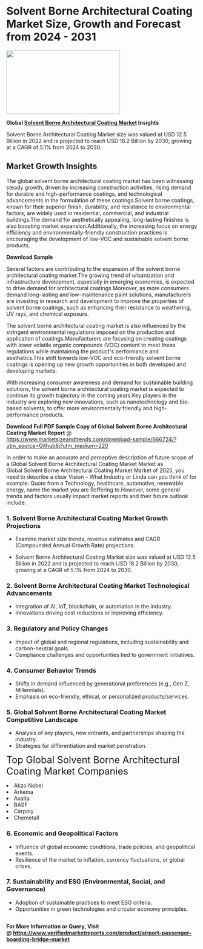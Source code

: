 <H1>Solvent Borne Architectural Coating Market Size, Growth and Forecast from 2024 - 2031</H1><img class="aligncenter size-medium wp-image-584254" src="https://thirdeyenews.in/wp-content/uploads/2024/09/Global-Market-Research-300x168.jpeg" alt="" width="300" height="168" /><p><strong>Global&nbsp;<a href="https://www.marketsizeandtrends.com/download-sample/666724/?utm_source=Github8j?utm_medium=220">Solvent Borne Architectural Coating Market</a> Insights</strong></p><p>Solvent Borne Architectural Coating Market size was valued at USD 12.5 Billion in 2022 and is projected to reach USD 18.2 Billion by 2030, growing at a CAGR of 5.1% from 2024 to 2030.</p><p><h2>Market Growth Insights</h2> <p>The global solvent borne architectural coating market has been witnessing steady growth, driven by increasing construction activities, rising demand for durable and high-performance coatings, and technological advancements in the formulation of these coatings.Solvent borne coatings, known for their superior finish, durability, and resistance to environmental factors, are widely used in residential, commercial, and industrial buildings.The demand for aesthetically appealing, long-lasting finishes is also boosting market expansion.Additionally, the increasing focus on energy efficiency and environmentally-friendly construction practices is encouraging the development of low-VOC and sustainable solvent borne products.</p> <p><strong>Download Sample</strong></p> <p>Several factors are contributing to the expansion of the solvent borne architectural coating market.The growing trend of urbanization and infrastructure development, especially in emerging economies, is expected to drive demand for architectural coatings.Moreover, as more consumers demand long-lasting and low-maintenance paint solutions, manufacturers are investing in research and development to improve the properties of solvent borne coatings, such as enhancing their resistance to weathering, UV rays, and chemical exposure.</p> <p>The solvent borne architectural coating market is also influenced by the stringent environmental regulations imposed on the production and application of coatings.Manufacturers are focusing on creating coatings with lower volatile organic compounds (VOC) content to meet these regulations while maintaining the product's performance and aesthetics.This shift towards low-VOC and eco-friendly solvent borne coatings is opening up new growth opportunities in both developed and developing markets.</p> <p>With increasing consumer awareness and demand for sustainable building solutions, the solvent borne architectural coating market is expected to continue its growth trajectory in the coming years.Key players in the industry are exploring new innovations, such as nanotechnology and bio-based solvents, to offer more environmentally friendly and high-performance products.</p> <p><span class=""><strong>Download Full PDF Sample Copy of Global Solvent Borne Architectural Coating Market Report</strong> @ <a href="https://www.marketsizeandtrends.com/download-sample/666724/?utm_source=Github8j?utm_medium=220" target="_blank">https://www.marketsizeandtrends.com/download-sample/666724/?utm_source=Github8j?utm_medium=220</a></span></p><p>In order to make an accurate and perceptive description of future scope of a Global&nbsp;Solvent Borne Architectural Coating Market Market as Global&nbsp;Solvent Borne Architectural Coating Market Market of 2025, you need to describe a clear Vision &ndash; What Industry or Linda can you think of for example: Quote from a Technology, healthcare, automotive, renewable energy, name the market you are Reffering to.However, some general trends and factors usually impact market reports and their future outlook include:</p><h3>1.&nbsp;<strong>Solvent Borne Architectural Coating Market Growth Projections</strong></h3><ul><li>Examine market size trends, revenue estimates and CAGR (Compounded Annual Growth Rate) projections.</li><li><p>Solvent Borne Architectural Coating Market size was valued at USD 12.5 Billion in 2022 and is projected to reach USD 18.2 Billion by 2030, growing at a CAGR of 5.1% from 2024 to 2030.</p></li></ul><h3>2.&nbsp;<strong>Solvent Borne Architectural Coating Market Technological Advancements</strong></h3><ul><li>Integration of AI, IoT, blockchain, or automation in the industry.</li><li>Innovations driving cost reductions or improving efficiency.</li></ul><h3>3.&nbsp;<strong>Regulatory and Policy Changes</strong></h3><ul><li>Impact of global and regional regulations, including sustainability and carbon-neutral goals.</li><li>Compliance challenges and opportunities tied to government initiatives.</li></ul><h3>4.&nbsp;<strong>Consumer Behavior Trends</strong></h3><ul><li>Shifts in demand influenced by generational preferences (e.g., Gen Z, Millennials).</li><li>Emphasis on eco-friendly, ethical, or personalized products/services.</li></ul><h3>5.&nbsp;<strong>Global Solvent Borne Architectural Coating Market Competitive Landscape</strong></h3><ul><li>Analysis of key players, new entrants, and partnerships shaping the industry.</li><li>Strategies for differentiation and market penetration.</li></ul><p data-pm-slice="1 1 []"><span style="color: inherit; font-family: inherit; font-size: 25px;">Top Global Solvent Borne Architectural Coating Market Companies</span></p><div class="" data-test-id=""><p><li>Akzo Nobel</li><li> Arkema</li><li> Axalta</li><li> BASF</li><li> Carpoly</li><li> Chemetall</li></p></div><h3>6.&nbsp;<strong>Economic and Geopolitical Factors</strong></h3><ul><li>Influence of global economic conditions, trade policies, and geopolitical events.</li><li>Resilience of the market to inflation, currency fluctuations, or global crises.</li></ul><h3>7.&nbsp;<strong>Sustainability and ESG (Environmental, Social, and Governance)</strong></h3><ul><li>Adoption of sustainable practices to meet ESG criteria.</li><li>Opportunities in green technologies and circular economy principles.</li></ul><h2><strong style="font-size: 14px;">For More Information or Query, Visit @&nbsp;</strong><a style="background-color: #ffffff; font-size: 14px;" href="https://www.marketsizeandtrends.com/report/solvent-borne-architectural-coating-market/" target="_blank">https://www.verifiedmarketreports.com/product/airport-passenger-boarding-bridge-market</a></h2>